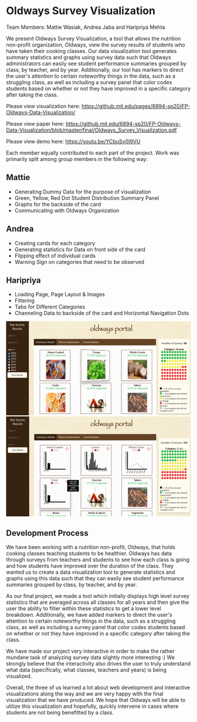 # Oldways Survey Visualization

Team Members: Mattie Wasiak, Andrea Jaba and Haripriya Mehta

We present Oldways Survey Visualization, a tool that allows the nutrition non-profit organization, Oldways, view the survey results of students who have taken their cooking classes. Our data visualization tool generates summary statistics and graphs using survey data such that Oldways administrators can easily see student performance summaries grouped by class, by teacher, and by year. Additionally, our tool has markers to direct the user's attention to certain noteworthy things in the data, such as a struggling class, as well as including a survey panel that color codes students based on whether or not they have improved in a specific category after taking the class.

Please view visualization here: https://github.mit.edu/pages/6894-sp20/FP-Oldways-Data-Visualization/

Please view paper here: https://github.mit.edu/6894-sp20/FP-Oldways-Data-Visualization/blob/master/final/Oldways_Survey_Visualization.pdf

Please view demo here: https://youtu.be/YCbuSv0I9VU

Each member equally contributed to each part of the project. Work was primarily split among group members in the following way:

## Mattie

- Generating Dummy Data for the purpose of visualization
- Green, Yellow, Red Dot Student Distribution Summary Panel
- Graphs for the backside of the card
- Communicating with Oldways Organization

## Andrea

- Creating cards for each category
- Generating statistics for Data on front side of the card
- Flipping effect of individual cards
- Warning Sign on categories that need to be observed

## Haripriya

- Loading Page, Page Layout & Images
- Filtering
- Tabs for Different Categories
- Channeling Data to backside of the card and Horizontal Navigation Dots

![Screenshot 2 of Visualization](assets/screen1.png)
![Screenshot 3 of Visualization](assets/back.png)

## Development Process

We have been working with a nutrition non-profit, Oldways, that holds cooking classes teaching students to be healthier. Oldways has data through surveys from teachers and students to see how each class is going and how students have improved over the duration of the class. They wanted us to create a data visualization tool to generate statistics and graphs using this data such that they can easily see student performance summaries grouped by class, by teacher, and by year.

As our final project, we made a tool which initially displays high level survey statistics that are averaged across all classes for all years and then give the user the ability to filter within these statistics to get a lower level breakdown. Additionally, we have added markers to direct the user's attention to certain noteworthy things in the data, such as a struggling class, as well as including a survey panel that color codes students based on whether or not they have improved in a specific category after taking the class.

We have made our project very interactive in order to make the rather mundane task of analyzing survey data slightly more interesting :) We strongly believe that the interactivity also drives the user to truly understand what data (specifically, what classes, teachers and years) is being visualized.

Overall, the three of us learned a lot about web development and interactive visualizations along the way and we are very happy with the final visualization that we have produced. We hope that Oldways will be able to utilize this visualization and hopefully, quickly intervene in cases where students are not being benefitted by a class.
